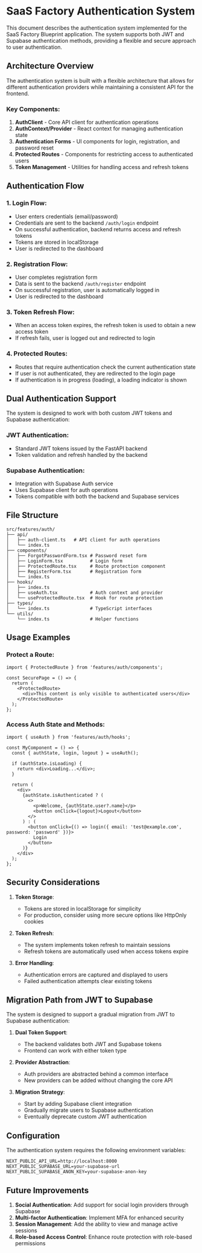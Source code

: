 # SaaS Factory Authentication System

This document describes the authentication system implemented for the SaaS Factory Blueprint application. The system supports both JWT and Supabase authentication methods, providing a flexible and secure approach to user authentication.

## Architecture Overview

The authentication system is built with a flexible architecture that allows for different authentication providers while maintaining a consistent API for the frontend.

### Key Components:

1. **AuthClient** - Core API client for authentication operations
2. **AuthContext/Provider** - React context for managing authentication state
3. **Authentication Forms** - UI components for login, registration, and password reset
4. **Protected Routes** - Components for restricting access to authenticated users
5. **Token Management** - Utilities for handling access and refresh tokens

## Authentication Flow

### 1. Login Flow:
- User enters credentials (email/password)
- Credentials are sent to the backend `/auth/login` endpoint
- On successful authentication, backend returns access and refresh tokens
- Tokens are stored in localStorage
- User is redirected to the dashboard

### 2. Registration Flow:
- User completes registration form
- Data is sent to the backend `/auth/register` endpoint
- On successful registration, user is automatically logged in
- User is redirected to the dashboard

### 3. Token Refresh Flow:
- When an access token expires, the refresh token is used to obtain a new access token
- If refresh fails, user is logged out and redirected to login

### 4. Protected Routes:
- Routes that require authentication check the current authentication state
- If user is not authenticated, they are redirected to the login page
- If authentication is in progress (loading), a loading indicator is shown

## Dual Authentication Support

The system is designed to work with both custom JWT tokens and Supabase authentication:

### JWT Authentication:
- Standard JWT tokens issued by the FastAPI backend
- Token validation and refresh handled by the backend

### Supabase Authentication:
- Integration with Supabase Auth service
- Uses Supabase client for auth operations
- Tokens compatible with both the backend and Supabase services

## File Structure

```
src/features/auth/
├── api/
│   ├── auth-client.ts   # API client for auth operations
│   └── index.ts
├── components/
│   ├── ForgotPasswordForm.tsx # Password reset form
│   ├── LoginForm.tsx          # Login form
│   ├── ProtectedRoute.tsx     # Route protection component
│   ├── RegisterForm.tsx       # Registration form
│   └── index.ts
├── hooks/
│   ├── index.ts
│   ├── useAuth.tsx            # Auth context and provider
│   └── useProtectedRoute.tsx  # Hook for route protection
├── types/
│   └── index.ts               # TypeScript interfaces
└── utils/
    └── index.ts               # Helper functions
```

## Usage Examples

### Protect a Route:

```tsx
import { ProtectedRoute } from 'features/auth/components';

const SecurePage = () => {
  return (
    <ProtectedRoute>
      <div>This content is only visible to authenticated users</div>
    </ProtectedRoute>
  );
};
```

### Access Auth State and Methods:

```tsx
import { useAuth } from 'features/auth/hooks';

const MyComponent = () => {
  const { authState, login, logout } = useAuth();
  
  if (authState.isLoading) {
    return <div>Loading...</div>;
  }
  
  return (
    <div>
      {authState.isAuthenticated ? (
        <>
          <p>Welcome, {authState.user?.name}</p>
          <button onClick={logout}>Logout</button>
        </>
      ) : (
        <button onClick={() => login({ email: 'test@example.com', password: 'password' })}>
          Login
        </button>
      )}
    </div>
  );
};
```

## Security Considerations

1. **Token Storage**: 
   - Tokens are stored in localStorage for simplicity
   - For production, consider using more secure options like HttpOnly cookies

2. **Token Refresh**: 
   - The system implements token refresh to maintain sessions
   - Refresh tokens are automatically used when access tokens expire

3. **Error Handling**:
   - Authentication errors are captured and displayed to users
   - Failed authentication attempts clear existing tokens

## Migration Path from JWT to Supabase

The system is designed to support a gradual migration from JWT to Supabase authentication:

1. **Dual Token Support**:
   - The backend validates both JWT and Supabase tokens
   - Frontend can work with either token type

2. **Provider Abstraction**:
   - Auth providers are abstracted behind a common interface
   - New providers can be added without changing the core API

3. **Migration Strategy**:
   - Start by adding Supabase client integration
   - Gradually migrate users to Supabase authentication
   - Eventually deprecate custom JWT authentication

## Configuration

The authentication system requires the following environment variables:

```
NEXT_PUBLIC_API_URL=http://localhost:8000
NEXT_PUBLIC_SUPABASE_URL=your-supabase-url
NEXT_PUBLIC_SUPABASE_ANON_KEY=your-supabase-anon-key
```

## Future Improvements

1. **Social Authentication**: Add support for social login providers through Supabase
2. **Multi-factor Authentication**: Implement MFA for enhanced security
3. **Session Management**: Add the ability to view and manage active sessions
4. **Role-based Access Control**: Enhance route protection with role-based permissions